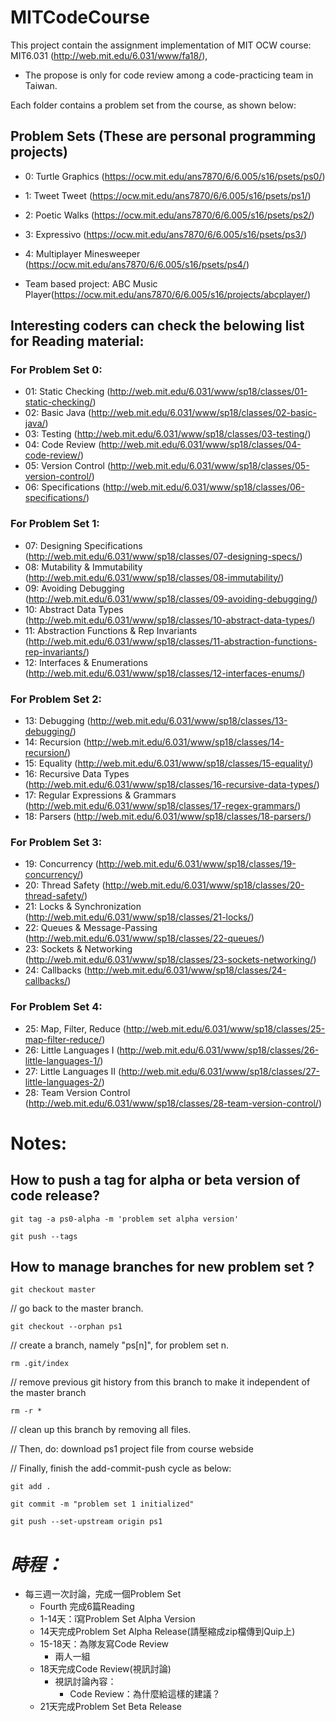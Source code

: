 # MITCodeCourse

This project contain the assignment implementation of MIT OCW course: MIT6.031 (http://web.mit.edu/6.031/www/fa18/), 
- The propose is only for code review among a code-practicing team in Taiwan.  


Each folder contains a problem set from the course, as shown below: 

## Problem Sets (These are personal programming projects)


- 0: Turtle Graphics (https://ocw.mit.edu/ans7870/6/6.005/s16/psets/ps0/)
- 1: Tweet Tweet (https://ocw.mit.edu/ans7870/6/6.005/s16/psets/ps1/)
- 2: Poetic Walks (https://ocw.mit.edu/ans7870/6/6.005/s16/psets/ps2/)
- 3: Expressivo (https://ocw.mit.edu/ans7870/6/6.005/s16/psets/ps3/)
- 4: Multiplayer Minesweeper (https://ocw.mit.edu/ans7870/6/6.005/s16/psets/ps4/)

-  Team based project: ABC Music Player(https://ocw.mit.edu/ans7870/6/6.005/s16/projects/abcplayer/) 




## Interesting coders can check the belowing list for Reading material: 

### For Problem Set 0: 

- 01: Static Checking (http://web.mit.edu/6.031/www/sp18/classes/01-static-checking/)
- 02: Basic Java (http://web.mit.edu/6.031/www/sp18/classes/02-basic-java/)
- 03: Testing (http://web.mit.edu/6.031/www/sp18/classes/03-testing/)
- 04: Code Review (http://web.mit.edu/6.031/www/sp18/classes/04-code-review/)
- 05: Version Control (http://web.mit.edu/6.031/www/sp18/classes/05-version-control/)
- 06: Specifications (http://web.mit.edu/6.031/www/sp18/classes/06-specifications/)


### For Problem Set 1: 

- 07: Designing Specifications (http://web.mit.edu/6.031/www/sp18/classes/07-designing-specs/)
- 08: Mutability & Immutability (http://web.mit.edu/6.031/www/sp18/classes/08-immutability/)
- 09: Avoiding Debugging (http://web.mit.edu/6.031/www/sp18/classes/09-avoiding-debugging/)
- 10: Abstract Data Types (http://web.mit.edu/6.031/www/sp18/classes/10-abstract-data-types/)
- 11: Abstraction Functions & Rep Invariants (http://web.mit.edu/6.031/www/sp18/classes/11-abstraction-functions-rep-invariants/)
- 12: Interfaces & Enumerations (http://web.mit.edu/6.031/www/sp18/classes/12-interfaces-enums/)

### For Problem Set 2: 

- 13: Debugging (http://web.mit.edu/6.031/www/sp18/classes/13-debugging/)
- 14: Recursion (http://web.mit.edu/6.031/www/sp18/classes/14-recursion/)
- 15: Equality (http://web.mit.edu/6.031/www/sp18/classes/15-equality/)
- 16: Recursive Data Types (http://web.mit.edu/6.031/www/sp18/classes/16-recursive-data-types/)
- 17: Regular Expressions & Grammars (http://web.mit.edu/6.031/www/sp18/classes/17-regex-grammars/)
- 18: Parsers (http://web.mit.edu/6.031/www/sp18/classes/18-parsers/) 

### For Problem Set 3: 

- 19: Concurrency (http://web.mit.edu/6.031/www/sp18/classes/19-concurrency/)
- 20: Thread Safety (http://web.mit.edu/6.031/www/sp18/classes/20-thread-safety/)
- 21: Locks & Synchronization (http://web.mit.edu/6.031/www/sp18/classes/21-locks/)
- 22: Queues & Message-Passing (http://web.mit.edu/6.031/www/sp18/classes/22-queues/)
- 23: Sockets & Networking (http://web.mit.edu/6.031/www/sp18/classes/23-sockets-networking/)
- 24: Callbacks (http://web.mit.edu/6.031/www/sp18/classes/24-callbacks/)

### For Problem Set 4: 

- 25: Map, Filter, Reduce (http://web.mit.edu/6.031/www/sp18/classes/25-map-filter-reduce/)
- 26: Little Languages I (http://web.mit.edu/6.031/www/sp18/classes/26-little-languages-1/)
- 27: Little Languages II (http://web.mit.edu/6.031/www/sp18/classes/27-little-languages-2/)
- 28: Team Version Control (http://web.mit.edu/6.031/www/sp18/classes/28-team-version-control/)

# Notes:  
## How to push a tag for alpha or beta version of code release? 

`
git tag -a ps0-alpha -m 'problem set alpha version'
`

`
git push --tags 
`

## How to manage branches for new problem set ? 

`
git checkout master      
`

// go back to the master branch. 

`
git checkout --orphan ps1  
`

// create a branch, namely "ps[n]", for problem set n.  

`
rm .git/index              
`

// remove previous git history from this branch to make it independent of the master branch 

`
rm -r *                    
`

// clean up this branch by removing all files. 

// Then, do: download ps1 project file from course webside  

// Finally, finish the add-commit-push cycle as below: 

`
git add .
`

`
git commit -m "problem set 1 initialized" 
`

`
git push --set-upstream origin ps1
`

# *時程：*

* 每三週一次討論，完成一個Problem Set
    * Fourth 完成6篇Reading
    * 1-14天：î寫Problem Set Alpha Version
    * 14天完成Problem Set Alpha Release(請壓縮成zip檔傳到Quip上)
    * 15-18天：為隊友寫Code Review
        * 兩人一組
    * 18天完成Code Review(視訊討論)
        * 視訊討論內容：
            * Code Review：為什麼給這樣的建議？
    * 21天完成Problem Set Beta Release
